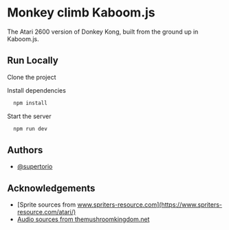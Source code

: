 
# Monkey climb Kaboom.js

The Atari 2600 version of Donkey Kong, built from the ground up in Kaboom.js.



## Run Locally

Clone the project

Install dependencies

```bash
  npm install
```

Start the server

```bash
  npm run dev
```


## Authors

- [@supertorio](https://www.github.com/supertorio)


## Acknowledgements

 - [Sprite sources from www.spriters-resource.com](https://www.spriters-resource.com/atari/)
 - [Audio sources from themushroomkingdom.net](https://themushroomkingdom.net/media/dk-a2600/wav)
 
